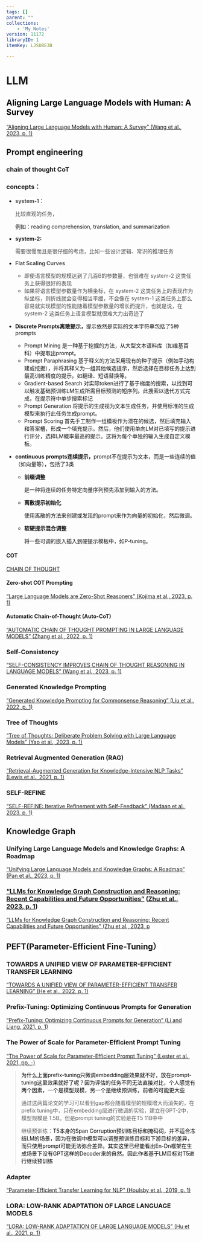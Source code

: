```yaml
---
tags: []
parent: ""
collections:
    - 'My Notes'
version: 11172
libraryID: 1
itemKey: LJSU8E3B

---
```

# LLM

## <span style="color: rgb(0, 0, 0)"><span style="background-color: rgb(255, 255, 255)">Aligning Large Language Models with Human: A Survey</span></span>

<a href="zotero://note/u/DMY8B9GF/" rel="noopener noreferrer nofollow" zhref="zotero://note/u/DMY8B9GF/" ztype="znotelink" class="internal-link">“Aligning Large Language Models with Human: A Survey” (Wang et al., 2023, p. 1)</a>

## Prompt engineering

### chain of thought CoT

### concepts：

*   **<span style="color: rgb(77, 77, 77)"><span style="background-color: rgb(255, 255, 255)">system-1：</span></span>**

    <span style="color: rgb(77, 77, 77)"><span style="background-color: rgb(255, 255, 255)">比较直观的任务，</span></span>

    例如：reading comprehension, translation, and summarization

*   **system-2:**

    <span style="color: rgb(77, 77, 77)"><span style="background-color: rgb(255, 255, 255)">需要很慢而且是很仔细的考虑，比如一些设计逻辑、常识的推理任务</span></span>

<!---->

*   **<span style="color: rgb(77, 77, 77)"><span style="background-color: rgb(255, 255, 255)">Flat Scaling Curves</span></span>**

    *   <span style="color: rgb(77, 77, 77)"><span style="background-color: rgb(255, 255, 255)">即便语言模型的规模达到了几百B的参数量，也很难在 system-2 这类任务上获得很好的表现</span></span>
    *   <span style="color: rgb(77, 77, 77)"><span style="background-color: rgb(255, 255, 255)">如果将语言模型参数量作为横坐标，在 system-2 这类任务上的表现作为纵坐标，则折线就会变得相当平缓，不会像在 system-1 这类任务上那么容易就实现模型的性能随着模型参数量的增长而提升，也就是说，在 system-2 这类任务上语言模型就很难大力出奇迹了</span></span>

*   **<span style="color: rgb(18, 18, 18)"><span style="background-color: rgb(255, 255, 255)">Discrete Prompts离散提示，</span></span>**<span style="color: rgb(18, 18, 18)"><span style="background-color: rgb(255, 255, 255)">提示依然是实际的文本字符串包括了5种prompts</span></span>

    *   <span style="color: rgb(18, 18, 18)"><span style="background-color: rgb(255, 255, 255)">Prompt Mining 是一种基于挖掘的方法，从大型文本语料库（如维基百科）中提取出prompt。</span></span>
    *   <span style="color: rgb(18, 18, 18)"><span style="background-color: rgb(255, 255, 255)">Prompt Paraphrasing 基于释义的方法采用现有的种子提示（例如手动构建或挖掘），并将其释义为一组其他候选提示，然后选择在目标任务上达到最高训练精度的提示。如翻译、短语替换等。</span></span>
    *   <span style="color: rgb(18, 18, 18)"><span style="background-color: rgb(255, 255, 255)">Gradient-based Search 对实际token进行了基于梯度的搜索，以找到可以触发基础预训练LM生成所需目标预测的短序列。此搜索以迭代方式完成，在提示符中单步搜索标记</span></span>
    *   <span style="color: rgb(18, 18, 18)"><span style="background-color: rgb(255, 255, 255)">Prompt Generation 将提示的生成视为文本生成任务，并使用标准的生成模型来执行此任务生成prompt。</span></span>
    *   <span style="color: rgb(18, 18, 18)"><span style="background-color: rgb(255, 255, 255)">Prompt Scoring 首先手工制作一组模板作为潜在的候选，然后填充输入和答案槽，形成一个填充提示。然后，他们使用单向LM对已填写的提示进行评分，选择LM概率最高的提示。这将为每个单独的输入生成自定义模板。</span></span>

*   **<span style="color: rgb(18, 18, 18)"><span style="background-color: rgb(255, 255, 255)">continuous prompts连续提示，</span></span>**<span style="color: rgb(18, 18, 18)"><span style="background-color: rgb(255, 255, 255)">prompt不在提示为文本，而是一些连续的值（如向量等），包括了3类</span></span>

    *   **<span style="color: rgb(18, 18, 18)"><span style="background-color: rgb(255, 255, 255)">前缀调整 </span></span>**

        <span style="color: rgb(18, 18, 18)"><span style="background-color: rgb(255, 255, 255)">是一种将连续的任务特定向量序列预先添加到输入的方法。</span></span>

    *   **<span style="color: rgb(18, 18, 18)"><span style="background-color: rgb(255, 255, 255)">离散提示初始化 </span></span>**

        <span style="color: rgb(18, 18, 18)"><span style="background-color: rgb(255, 255, 255)">使用离散的方法来创建或发现的prompt来作为向量的初始化，然后微调。</span></span>

    *   **<span style="color: rgb(18, 18, 18)"><span style="background-color: rgb(255, 255, 255)">软硬提示混合调整 </span></span>**

        <span style="color: rgb(18, 18, 18)"><span style="background-color: rgb(255, 255, 255)">将一些可调的嵌入插入到硬提示模板中，如P-tuning。</span></span>

#### COT

<a href="zotero://note/u/I4LBC33B/" rel="noopener noreferrer nofollow" zhref="zotero://note/u/I4LBC33B/" ztype="znotelink" class="internal-link">CHAIN OF THOUGHT</a>

#### <span style="color: rgba(15,23,42,var(--tw-text-opacity))"><span style="background-color: rgb(255, 255, 255)">Zero-shot COT Prompting</span></span>

<a href="zotero://note/u/QIA6EBEA/?ignore=1" rel="noopener noreferrer nofollow" zhref="zotero://note/u/QIA6EBEA/?ignore=1" ztype="znotelink" class="internal-link">“Large Language Models are Zero-Shot Reasoners” (Kojima et al., 2023, p. 1)</a>

#### **<span style="color: rgba(15,23,42,var(--tw-text-opacity))"><span style="background-color: rgb(255, 255, 255)">Automatic Chain-of-Thought (Auto-CoT)</span></span>**

<a href="zotero://note/u/PM9HKGJJ/?ignore=1" rel="noopener noreferrer nofollow" zhref="zotero://note/u/PM9HKGJJ/?ignore=1" ztype="znotelink" class="internal-link">“AUTOMATIC CHAIN OF THOUGHT PROMPTING IN LARGE LANGUAGE MODELS” (Zhang et al., 2022, p. 1)</a>

### **<span style="color: rgba(15,23,42,var(--tw-text-opacity))"><span style="background-color: rgb(255, 255, 255)">Self-Consistency</span></span>**

<a href="zotero://note/u/E83SMUMJ/" rel="noopener noreferrer nofollow" zhref="zotero://note/u/E83SMUMJ/" ztype="znotelink" class="internal-link">“SELF-CONSISTENCY IMPROVES CHAIN OF THOUGHT REASONING IN LANGUAGE MODELS” (Wang et al., 2023, p. 1)</a>

### **<span style="color: rgba(15,23,42,var(--tw-text-opacity))"><span style="background-color: rgb(255, 255, 255)">Generated Knowledge Prompting</span></span>**

<a href="zotero://note/u/AQ8U3R7W/" rel="noopener noreferrer nofollow" zhref="zotero://note/u/AQ8U3R7W/" ztype="znotelink" class="internal-link">“Generated Knowledge Prompting for Commonsense Reasoning” (Liu et al., 2022, p. 1)</a>

### Tree of Thoughts

<a href="zotero://note/u/RL9P2ARK/" rel="noopener noreferrer nofollow" zhref="zotero://note/u/RL9P2ARK/" ztype="znotelink" class="internal-link">“Tree of Thoughts: Deliberate Problem Solving with Large Language Models” (Yao et al., 2023, p. 1)</a>

### <span style="color: rgba(15,23,42,var(--tw-text-opacity))"><span style="background-color: rgb(255, 255, 255)">Retrieval Augmented Generation (RAG)</span></span>

<a href="zotero://note/u/MVHHAXTD/" rel="noopener noreferrer nofollow" zhref="zotero://note/u/MVHHAXTD/" ztype="znotelink" class="internal-link">“Retrieval-Augmented Generation for Knowledge-Intensive NLP Tasks” (Lewis et al., 2021, p. 1)</a>

### SELF-REFINE

<a href="zotero://note/u/XFEJJ7RI/" rel="noopener noreferrer nofollow" zhref="zotero://note/u/XFEJJ7RI/" ztype="znotelink" class="internal-link">“SELF-REFINE: Iterative Refinement with Self-Feedback” (Madaan et al., 2023, p. 1)</a>

## Knowledge Graph

### Unifying Large Language Models and Knowledge Graphs: A Roadmap

<a href="zotero://note/u/ISBU6M4E/" rel="noopener noreferrer nofollow" zhref="zotero://note/u/ISBU6M4E/" ztype="znotelink" class="internal-link">“Unifying Large Language Models and Knowledge Graphs: A Roadmap” (Pan et al., 2023, p. 1)</a>

### <span class="highlight" data-annotation="%7B%22attachmentURI%22%3A%22http%3A%2F%2Fzotero.org%2Fusers%2F10290592%2Fitems%2FRPZK4VAG%22%2C%22pageLabel%22%3A%221%22%2C%22position%22%3A%7B%22pageIndex%22%3A0%2C%22rects%22%3A%5B%5B119.345%2C758.141%2C478.316%2C771.038%5D%2C%5B157.09%2C742.201%2C438.189%2C755.098%5D%5D%7D%2C%22citationItem%22%3A%7B%22uris%22%3A%5B%22http%3A%2F%2Fzotero.org%2Fusers%2F10290592%2Fitems%2FN8T77YMQ%22%5D%2C%22locator%22%3A%221%22%7D%7D" ztype="zhighlight"><a href="zotero://open-pdf/library/items/RPZK4VAG?page=1">“LLMs for Knowledge Graph Construction and Reasoning: Recent Capabilities and Future Opportunities”</a></span> <span class="citation" data-citation="%7B%22citationItems%22%3A%5B%7B%22uris%22%3A%5B%22http%3A%2F%2Fzotero.org%2Fusers%2F10290592%2Fitems%2FN8T77YMQ%22%5D%2C%22locator%22%3A%221%22%7D%5D%2C%22properties%22%3A%7B%7D%7D" ztype="zcitation">(<span class="citation-item"><a href="zotero://select/library/items/N8T77YMQ">Zhu et al., 2023, p. 1</a></span>)</span>

<a href="zotero://note/u/78BVHR8K/" rel="noopener noreferrer nofollow" zhref="zotero://note/u/78BVHR8K/" ztype="znotelink" class="internal-link">“LLMs for Knowledge Graph Construction and Reasoning: Recent Capabilities and Future Opportunities” (Zhu et al., 2023, p</a>

## <span style="color: rgba(0, 0, 0, 0.9)"><span style="background-color: rgb(255, 255, 255)">PEFT(Parameter-Efficient Fine-Tuning）</span></span>

### TOWARDS A UNIFIED VIEW OF PARAMETER-EFFICIENT TRANSFER LEARNING

<a href="zotero://note/u/R4YY5VXF/" rel="noopener noreferrer nofollow" zhref="zotero://note/u/R4YY5VXF/" ztype="znotelink" class="internal-link">“TOWARDS A UNIFIED VIEW OF PARAMETER-EFFICIENT TRANSFER LEARNING” (He et al., 2022, p. 1)</a>

### Prefix-Tuning: Optimizing Continuous Prompts for Generation

<a href="zotero://note/u/WFZGUQVG/" rel="noopener noreferrer nofollow" zhref="zotero://note/u/WFZGUQVG/" ztype="znotelink" class="internal-link">“Prefix-Tuning: Optimizing Continuous Prompts for Generation” (Li and Liang, 2021, p. 1)</a>

### The Power of Scale for Parameter-Efﬁcient Prompt Tuning

<a href="zotero://note/u/BZ7NXSJY/" rel="noopener noreferrer nofollow" zhref="zotero://note/u/BZ7NXSJY/" ztype="znotelink" class="internal-link">“The Power of Scale for Parameter-Efficient Prompt Tuning” (Lester et al., 2021, pp. -)</a>

> <span style="color: rgb(0, 0, 0)"><span style="background-color: rgb(255, 255, 255)">为什么上面prefix-tuning只微调embedding层效果就不好，放在prompt-tuning这里效果就好了呢？因为评估的任务不同无法直接对比，个人感觉有两个因素，一个是模型规模，另一个是继续预训练，前者的可能更大些</span></span>
>
> 通过这两篇论文的学习可以看到gap都会随着模型的规模增大而消失的，在prefix tuning中，只在embedding层进行微调的实验，建立在GPT-2中， 模型规模是 1.5B。但是prompt tuning的实验是在T5 11B中中
>
> 继续预训练：<span style="color: rgb(0, 0, 0)"><span style="background-color: rgb(255, 255, 255)">T5本身的Span Corruption预训练目标和掩码词，并不适合冻结LM的场景，因为在微调中模型可以调整预训练目标和下游目标的差异，而只使用prompt可能无法弥合差异。其实这里已经能看出En-Dn框架在生成场景下没有GPT这样的Decoder来的自然。因此作者基于LM目标对T5进行继续预训练</span></span>

### Adapter

<a href="zotero://note/u/NJK8CNGD/" rel="noopener noreferrer nofollow" zhref="zotero://note/u/NJK8CNGD/" ztype="znotelink" class="internal-link">“Parameter-Efficient Transfer Learning for NLP” (Houlsby et al., 2019, p. 1)</a>

### LORA: LOW-RANK ADAPTATION OF LARGE LANGUAGE MODELS

<a href="zotero://note/u/87CG67EE/" rel="noopener noreferrer nofollow" zhref="zotero://note/u/87CG67EE/" ztype="znotelink" class="internal-link">“LORA: LOW-RANK ADAPTATION OF LARGE LANGUAGE MODELS” (Hu et al., 2021, p. 1)</a>
